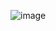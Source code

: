 ![image](https://user-images.githubusercontent.com/42132857/84014552-28a13c80-a998-11ea-9ac7-ecaac76ea359.png)
